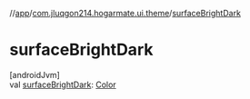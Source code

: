 //[app](../../index.md)/[com.jluqgon214.hogarmate.ui.theme](index.md)/[surfaceBrightDark](surface-bright-dark.md)

# surfaceBrightDark

[androidJvm]\
val [surfaceBrightDark](surface-bright-dark.md): [Color](https://developer.android.com/reference/kotlin/androidx/compose/ui/graphics/Color.html)
